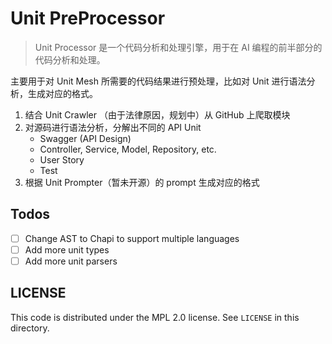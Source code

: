 # Unit PreProcessor 

> Unit Processor 是一个代码分析和处理引擎，用于在 AI 编程的前半部分的代码分析和处理。

主要用于对 Unit Mesh 所需要的代码结果进行预处理，比如对 Unit 进行语法分析，生成对应的格式。

1. 结合 Unit Crawler （由于法律原因，规划中）从 GitHub 上爬取模块
2. 对源码进行语法分析，分解出不同的 API Unit
   - Swagger (API Design)
   - Controller, Service, Model, Repository, etc.
   - User Story
   - Test
3. 根据 Unit Prompter（暂未开源）的 prompt 生成对应的格式

## Todos

- [ ] Change AST to Chapi to support multiple languages
- [ ] Add more unit types
- [ ] Add more unit parsers

## LICENSE

This code is distributed under the MPL 2.0 license. See `LICENSE` in this directory.
